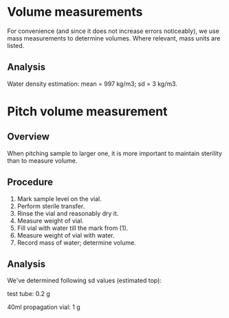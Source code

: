 # Volume measurements

For convenience (and since it does not increase errors noticeably), we use mass measurements to determine volumes. Where relevant, mass units are listed.

## Analysis

Water density estimation: mean = 997 kg/m3; sd = 3 kg/m3.

# Pitch volume measurement

## Overview

When pitching sample to larger one, it is more important to maintain sterility than to measure volume.

## Procedure

1. Mark sample level on the vial.
2. Perform sterile transfer.
3. Rinse the vial and reasonably dry it.
4. Measure weight of vial.
5. Fill vial with water till the mark from (1).
6. Measure weight of vial with water.
7. Record mass of water; determine volume.

## Analysis

We've determined following sd values (estimated top):

test tube: 0.2 g

40ml propagation vial: 1 g

